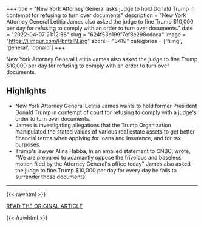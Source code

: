 +++
title = "New York Attorney General asks judge to hold Donald Trump in contempt for refusing to turn over documents"
description = "New York Attorney General Letitia James also asked the judge to fine Trump $10,000 per day for refusing to comply with an order to turn over documents."
date = "2022-04-07 21:12:56"
slug = "624f53b199f7ef8e298cdcea"
image = "https://i.imgur.com/PbnfzIN.jpg"
score = "3419"
categories = ['filing', 'general', 'donald']
+++

New York Attorney General Letitia James also asked the judge to fine Trump $10,000 per day for refusing to comply with an order to turn over documents.

## Highlights

- New York Attorney General Letitia James wants to hold former President Donald Trump in contempt of court for refusing to comply with a judge's order to turn over documents.
- James is investigating allegations that the Trump Organization manipulated the stated values of various real estate assets to get better financial terms when applying for loans and insurance, and for tax purposes.
- Trump's lawyer Alina Habba, in an emailed statement to CNBC, wrote, "We are prepared to adamantly oppose the frivolous and baseless motion filed by the Attorney General's office today" James also asked the judge to fine Trump $10,000 per day for every day he fails to surrender those documents.

---

{{< rawhtml >}}
  <p class="article-category">
    <a target="_blank" href="https://www.cnbc.com/2022/04/07/new-york-attorney-general-asks-judge-to-hold-donald-trump-in-contempt-for-refusing-to-turn-over-documents.html">READ THE ORIGINAL ARTICLE</a>
  </p>
{{< /rawhtml >}}
